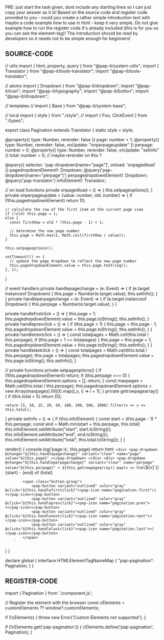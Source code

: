 PRE: just start the task given, dont include any starting lines so I can just copy your answer as it is!
 Based on the source code and register code provided to you - could you create a rather simple introduction text with maybe a code example how to use in html - keep it very simple. Do not give example how to run the register code it's already included (this is for you so you can see the element-tag)! The introduction should be read by developers so it needs not to be simple enough for beginners!

## SOURCE-CODE

// utils
import { html, property, query } from "@pap-it/system-utils";
import { Translator } from "@pap-it/tools-translator";
import "@pap-it/tools-translator";

// atoms
import { Dropdown } from "@pap-it/dropdown";
import "@pap-it/icon";
import "@pap-it/typography";
import "@pap-it/button";
import "@pap-it/dropdown";

// templates
// import { Base } from "@pap-it/system-base";

// local
import { style } from "./style";
// import { Foo, ClickEvent } from "./types";

export class Pagination extends Translator {
  static style = style;

  @property({ type: Number, rerender: false }) page: number = 1;
  @property({ type: Number, rerender: false, onUpdate: "onperpageupdate" }) perpage: number = 0;
  @property({ type: Number, rerender: false, onUpdate: "setInfo" }) total: number = 0; // maybe rerender on this ?

  @query({ selector: 'pap-dropdown[name="page"]', onload: 'onpagedload' }) pagedropdownElement!: Dropdown;
  @query('pap-dropdown[name="perpage"]') perpagedropdownElement!: Dropdown;
  @query('pap-translator') infoElement!: Translator;

  // on load functions
  private onpagedload = () => {
    this.setpageoptions();
  }
  private onperpageupdate = (value: number, old: number) => {
    if (!this.pagedropdownElement) return 10;

    // calculate the row of the first item on the current page view
    if (!old) this.page = 1;
    else {
      const firstRow = old * (this.page - 1) + 1;

      // determine the new page number
      this.page = Math.max(1, Math.ceil(firstRow / value));
    }

    this.setpageoptions();

    setTimeout(() => {
      // update the page dropdown to reflect the new page number
      this.pagedropdownElement.value = this.page.toString();
    }, 1);
  }

  // event handlers
  private handlepagechange = (e: Event) => {
    if (e.target instanceof Dropdown) {
      this.page = Number(e.target.value);
      this.setInfo();
    }
  }
  private handleperpagechange = (e: Event) => {
    if (e.target instanceof Dropdown) {
      this.perpage = Number(e.target.value);
    }
  }

  private handlefirstclick = () => {
    this.page = 1;
    this.pagedropdownElement.value = this.page.toString();
    this.setInfo();
  }
  private handleprevclick = () => {
    if (this.page > 1) {
      this.page = this.page - 1;
      this.pagedropdownElement.value = this.page.toString();
      this.setInfo();
    }
  }
  private handlenextclick = () => {
    const totalpages = Math.ceil(this.total / this.perpage);
    if (this.page + 1 <= totalpages) {
      this.page = this.page + 1;
      this.pagedropdownElement.value = this.page.toString();
      this.setInfo();
    }
  }
  private handlelastclick = () => {
    const totalpages = Math.ceil(this.total / this.perpage);
    this.page = totalpages;
    this.pagedropdownElement.value = this.page.toString();
    this.setInfo();
  }

  // private functions
  private setpageoptions() {
    if (!this.pagedropdownElement) return;
    if (this.perpage === 0) {
      this.pagedropdownElement.options = [];
      return;
    }
    const maxpages = Math.ceil(this.total / this.perpage);
    this.pagedropdownElement.options = new Array(maxpages).fill(0).map((_v, i) => i + 1);
  }
  private getrowpagearray() {
    if (this.total < 5) return [5];

    return [5, 10, 15, 20, 50, 100, 200, 500, 1000].filter(v => v <= this.total);
  }
  private setInfo = () => {
    if (this.infoElement) {
      const start = (this.page - 1) * this.perpage;
      const end = Math.min(start + this.perpage, this.total)
      this.infoElement.setAttribute("start", start.toString());
      this.infoElement.setAttribute("end", end.toString());
      this.infoElement.setAttribute("total", this.total.toString());
    }
  }

  render() {
    console.log('page is', this.page)
    return html`
            <div>
                <pap-dropdown
                    @change="${this.handlepagechange}"
                    variant="clear"
                    name="page"
                    value="${this.page}"
                ></pap-dropdown>
            </div>
            <div>
                <pap-dropdown
                    @change="${this.handleperpagechange}"
                    variant="clear"
                    name="perpage"
                    value="${this.perpage}"
                >
                    ${this.getrowpagearray().map(v => html`<pap-option>${v}</pap-option>`)}
                </pap-dropdown>
            </div>
            <pap-typography>
                <pap-translator
                    start="${this.page * this.perpage}"
                    end="${this.page * this.perpage + this.perpage}"
                    total="${this.total}"
                >{start} - {end} of {total}</pap-translator>
            </pap-typography>

            <span class="button-group">
                <pap-button variant="outlined" color="gray" @click="${this.handlefirstclick}"><pap-icon name="pagination.first">|<</pap-icon></pap-button>
                <pap-button variant="outlined" color="gray" @click="${this.handleprevclick}"><pap-icon name="pagination.prev"><</pap-icon></pap-button>
                <pap-button variant="outlined" color="gray" @click="${this.handlenextclick}"><pap-icon name="pagination.next">></pap-icon></pap-button>
                <pap-button variant="outlined" color="gray" @click="${this.handlelastclick}"><pap-icon name="pagination.last">>|</pap-icon></pap-button>
            </span>
        `
  }
}

declare global {
  interface HTMLElementTagNameMap {
    "pap-pagination": Pagination;
  }
}

## REGISTER-CODE

import { Pagination } from './component.js';

// Register the element with the browser
const cElements = customElements ?? window?.customElements;

if (!cElements) {
  throw new Error('Custom Elements not supported');
}

if (!cElements.get('pap-pagination')) {
  cElements.define('pap-pagination', Pagination);
}
